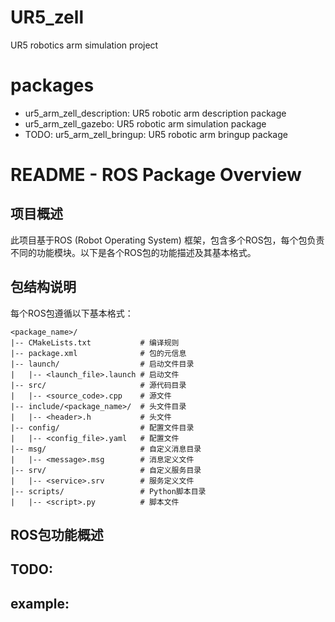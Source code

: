 # UR5_zell
UR5 robotics arm simulation project

# packages
- ur5_arm_zell_description: UR5 robotic arm description package
- ur5_arm_zell_gazebo: UR5 robotic arm simulation package
- TODO: ur5_arm_zell_bringup: UR5 robotic arm bringup package

# README - ROS Package Overview

## 项目概述
此项目基于ROS (Robot Operating System) 框架，包含多个ROS包，每个包负责不同的功能模块。以下是各个ROS包的功能描述及其基本格式。

## 包结构说明
每个ROS包遵循以下基本格式：
```
<package_name>/
|-- CMakeLists.txt           # 编译规则
|-- package.xml              # 包的元信息
|-- launch/                  # 启动文件目录
|   |-- <launch_file>.launch # 启动文件
|-- src/                     # 源代码目录
|   |-- <source_code>.cpp    # 源文件
|-- include/<package_name>/  # 头文件目录
|   |-- <header>.h           # 头文件
|-- config/                  # 配置文件目录
|   |-- <config_file>.yaml   # 配置文件
|-- msg/                     # 自定义消息目录
|   |-- <message>.msg        # 消息定义文件
|-- srv/                     # 自定义服务目录
|   |-- <service>.srv        # 服务定义文件
|-- scripts/                 # Python脚本目录
|   |-- <script>.py          # 脚本文件
```

## ROS包功能概述

## TODO:
## example:
<!-- ### 1. robot_controller
**功能描述：**
管理机器人运动控制，包括路径规划与执行。
- **话题：** `/cmd_vel` - 机器人的速度控制指令。
- **服务：** `/set_goal` - 设定目标位置。
- **消息类型：** `geometry_msgs/Twist`

### 2. sensor_interface
**功能描述：**
传感器数据采集与发布，包括激光雷达与IMU数据。
- **话题：** `/scan` - 雷达扫描数据。
- **服务：** `/calibrate_imu` - IMU传感器校准。
- **消息类型：** `sensor_msgs/LaserScan`

### 3. navigation_planner
**功能描述：**
全局与局部路径规划，实现机器人导航。
- **话题：** `/map` - 环境地图数据。
- **服务：** `/plan_path` - 规划路径。
- **消息类型：** `nav_msgs/Path`

### 4. object_detection
**功能描述：**
视觉检测模块，识别环境中的物体。
- **话题：** `/detected_objects` - 物体检测结果。
- **服务：** `/detect` - 请求物体检测。
- **消息类型：** `sensor_msgs/Image` -->

<!-- ## 使用方法
1. **编译包：**
```bash
catkin_make
```
2. **运行节点：**
```bash
roslaunch <package_name> <launch_file>.launch
```
3. **检查话题和服务：**
```bash
rostopic list
rosservice list
```

## 依赖关系
- ROS版本: Humble
- 必要依赖包: `roscpp`, `std_msgs`, `sensor_msgs`, `nav_msgs`

## 联系方式
如有问题，请联系：`ros_support@example.com`。 -->


